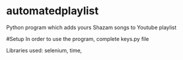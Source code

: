 # automatedplaylist
Python program which adds yours Shazam songs to Youtube playlist

#Setup
In order to use the program, complete keys.py file


Libraries used: selenium, time,
